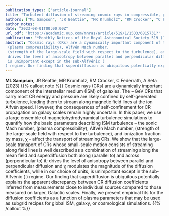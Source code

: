 ```yaml
---
publication_types: ['article-journal']
title: "Turbulent diffusion of streaming cosmic rays in compressible, partially ionized plasma"
authors: ["ML Sampson", "JR Beattie", "MR Krumholz", "RM Crocker", "C Federrath", "A Seta"]
author_notes:
date: "2023-08-01T00:00:00Z"
url_pdf: 'https://academic.oup.com/mnras/article/519/1/1503/6815731?'
publication: "*Monthly Notices of the Royal Astronomical Society 519 (1), 1503-1525*"
abstract: "Cosmic rays (CRs) are a dynamically important component of the interstellar medium (ISM) of galaxies. The ∼GeV CRs that carry most CR energy and pressure are likely confined by self-generated turbulence, leading them to stream along magnetic field lines at the ion Alfvén speed. However, the consequences of self-confinement for CR propagation on galaxy scales remain highly uncertain. In this paper, we use a large ensemble of magnetohydrodynamical turbulence simulations to quantify how the basic parameters describing ISM turbulence – the sonic Mach number, 
 (plasma compressibility), Alfvén Mach number, 
 (strength of the large-scale field with respect to the turbulence), and ionization fraction by mass, χ – affect the transport of streaming CRs. We show that the large-scale transport of CRs whose small-scale motion consists of streaming along field lines is well described as a combination of streaming along the mean field and superdiffusion both along (parallel to) and across (perpendicular to) it; 
 drives the level of anisotropy between parallel and perpendicular diffusion and χ modulates the magnitude of the diffusion coefficients, while in our choice of units, 
 is unimportant except in the sub-Alfvénic (⁠
⁠) regime. Our finding that superdiffusion is ubiquitous potentially explains the apparent discrepancy between CR diffusion coefficients inferred from measurements close to individual sources compared to those measured on larger, Galactic scales. Finally, we present empirical fits for the diffusion coefficients as a function of plasma parameters that may be used as subgrid recipes for global ISM, galaxy, or cosmological simulations."
---
```

**ML Sampson**, JR Beattie, MR Krumholz, RM Crocker, C Federrath, A Seta (2023) 
{{% callout note %}}
Cosmic rays (CRs) are a dynamically important component of the interstellar medium (ISM) of galaxies. The ∼GeV CRs that carry most CR energy and pressure are likely confined by self-generated turbulence, leading them to stream along magnetic field lines at the ion Alfvén speed. However, the consequences of self-confinement for CR propagation on galaxy scales remain highly uncertain. In this paper, we use a large ensemble of magnetohydrodynamical turbulence simulations to quantify how the basic parameters describing ISM turbulence – the sonic Mach number, 
 (plasma compressibility), Alfvén Mach number, 
 (strength of the large-scale field with respect to the turbulence), and ionization fraction by mass, χ – affect the transport of streaming CRs. We show that the large-scale transport of CRs whose small-scale motion consists of streaming along field lines is well described as a combination of streaming along the mean field and superdiffusion both along (parallel to) and across (perpendicular to) it; 
 drives the level of anisotropy between parallel and perpendicular diffusion and χ modulates the magnitude of the diffusion coefficients, while in our choice of units, 
 is unimportant except in the sub-Alfvénic (⁠
⁠) regime. Our finding that superdiffusion is ubiquitous potentially explains the apparent discrepancy between CR diffusion coefficients inferred from measurements close to individual sources compared to those measured on larger, Galactic scales. Finally, we present empirical fits for the diffusion coefficients as a function of plasma parameters that may be used as subgrid recipes for global ISM, galaxy, or cosmological simulations.
{{% /callout %}}
